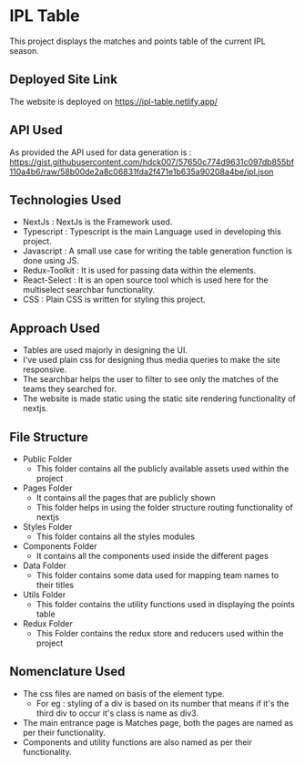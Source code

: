 
# IPL Table

This project displays the matches and points table of the current IPL season.

## Deployed Site Link

The website is deployed on https://ipl-table.netlify.app/

## API Used

As provided the API used for data generation is : https://gist.githubusercontent.com/hdck007/57650c774d9631c097db855bf110a4b6/raw/58b00de2a8c06831fda2f471e1b635a90208a4be/ipl.json

## Technologies Used

- NextJs : NextJs is the Framework used.
- Typescript : Typescript is the main Language used in developing this project.
- Javascript : A small use case for writing the table generation function is done using JS.
- Redux-Toolkit : It is used for passing data within the elements.
- React-Select : It is an open source tool which is used here for the multiselect searchbar functionality.
- CSS : Plain CSS is written for styling this project.

## Approach Used

- Tables are used majorly in designing the UI.
- I've used plain css for designing thus media queries to make the site responsive.
- The searchbar helps the user to filter to see only the matches of the teams they searched for.
- The website is made static using the static site rendering functionality of nextjs.

## File Structure

- Public Folder
    - This folder contains all the publicly available assets used within the project
- Pages Folder
    - It contains all the pages that are publicly shown
    - This folder helps in using the folder structure routing functionality of nextjs
- Styles Folder
    - This folder contains all the styles modules
- Components Folder
    - It contains all the components used inside the different pages
- Data Folder
    - This folder contains some data used for mapping team names to their titles
- Utils Folder
    - This folder contains the utility functions used in displaying the points table
- Redux Folder
    - This Folder contains the redux store and reducers used within the project

## Nomenclature Used

- The css files are named on basis of the element type.
    - For eg : styling of a div is based on its number that means if it's the third div to occur it's class is name as div3.
- The main entrance page is Matches page, both the pages are named as per their functionality.
- Components and utility functions are also named as per their functionality.
